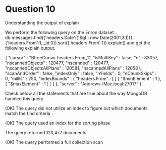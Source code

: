 # Question 10

Understanding the output of explain

We perform the following query on the Enron dataset:
db.messages.find({'headers.Date':{'$gt': new Date(2001,3,1)}},{'headers.From':1, _id:0}).sort({'headers.From':1}).explain()
and get the following explain output.

{
	"cursor" : "BtreeCursor headers.From_1",
	"isMultiKey" : false,
	"n" : 83057,
	"nscannedObjects" : 120477,
	"nscanned" : 120477,
	"nscannedObjectsAllPlans" : 120581,
	"nscannedAllPlans" : 120581,
	"scanAndOrder" : false,
	"indexOnly" : false,
	"nYields" : 0,
	"nChunkSkips" : 0,
	"millis" : 250,
	"indexBounds" : {
		"headers.From" : [
			[
				{
					"$minElement" : 1
				},
				{
					"$maxElement" : 1
				}
			]
		]
	},
	"server" : "Andrews-iMac.local:27017"
}

Check below all the statements that are true about the way MongoDB handled this query.


(OK) The query did not utilize an index to figure out which documents match the find criteria

(OK) The query used an index for the sorting phase

The query returned 120,477 documents

(OK) The query performed a full collection scan